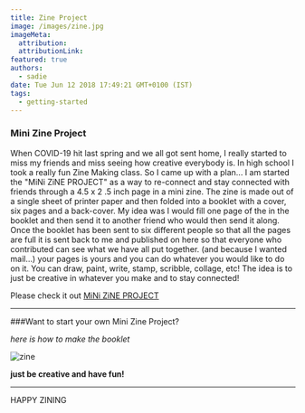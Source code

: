 ```yaml
---
title: Zine Project
image: /images/zine.jpg
imageMeta:
  attribution:
  attributionLink:
featured: true
authors:
  - sadie
date: Tue Jun 12 2018 17:49:21 GMT+0100 (IST)
tags:
  - getting-started
---
```

### Mini Zine Project

When COVID-19 hit last spring and we all got sent home, I really started to miss my friends and miss seeing how creative everybody is. In high school I took a really fun Zine Making class. So I came up with a plan... I am started the "MiNi ZiNE PROJECT" as a way to re-connect and stay connected with friends through a  4.5  x 2 .5 inch  page in a mini zine. The zine is made out of a single sheet of printer paper and then folded into a booklet with a cover, six pages and a back-cover. My idea was I would fill one page of the in the booklet and then send it to another friend who would then send it along. Once the booklet has been sent to six different people so that all the pages are full it is sent back to me and published on here so that everyone who contributed can see what we have all put together. (and because I wanted mail...) your pages is yours and you can do whatever you would like to do on it. You can draw, paint, write, stamp, scribble, collage, etc! The idea is to just be creative in whatever you make and to stay connected!

Please check it out [MiNi ZiNE PROJECT](https://sites.google.com/view/mini-zine-project/home?authuser=0)

---

###Want to start your own Mini Zine Project?

_here is how to make the booklet_

![zine](/images/howtomakezine.jpg)

**just be creative and have fun!**

---
HAPPY ZINING
